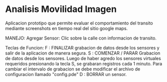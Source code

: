 # Analisis Movilidad Imagen
Aplicacion prototipo que permite evaluar el comportamiento del transito mediante screenshots en tiempo real del sitio google maps.

MANEJO:
Agregar Sensor: Clic sobre la calle con informacion de transito.

Teclas de Funcion:
F : FINALIZAR grabacion de datos desde los sensores y salir de la aplicacion de manera segura.
S : COMENZAR / PARAR Grabacion de datos desde los sensores. Luego de haber agredo los sensores virtuales requeridos presionando la tecla S, se grabaran registros cada 1 minuto. 
	Para cambiar el intervalo de grabacion se debe modificar el archivo de configuracion llamado "config.pde"
D : BORRAR un sensor.   